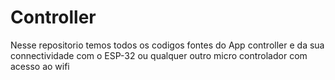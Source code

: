 # Controller
 Nesse repositorio temos todos os codigos fontes do App controller e da sua connectividade com o ESP-32 ou qualquer outro micro controlador com acesso ao wifi
